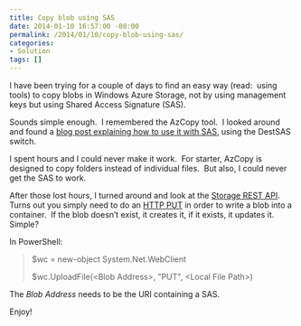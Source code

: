 ```yaml
---
title: Copy blob using SAS
date: 2014-01-10 16:57:00 -08:00
permalink: /2014/01/10/copy-blob-using-sas/
categories:
- Solution
tags: []
---
```

<p>I have been trying for a couple of days to find an easy way (read:&#160; using tools) to copy blobs in Windows Azure Storage, not by using management keys but using Shared Access Signature (SAS).</p>  <p>Sounds simple enough.&#160; I remembered the AzCopy tool.&#160; I looked around and found a <a href="http://blogs.msdn.com/b/windowsazurestorage/archive/2013/09/07/azcopy-transfer-data-with-re-startable-mode-and-sas-token.aspx">blog post explaining how to use it with SAS</a>, using the DestSAS switch.</p>  <p>I spent hours and I could never make it work.&#160; For starter, AzCopy is designed to copy folders instead of individual files.&#160; But also, I could never get the SAS to work.</p>  <p>After those lost hours, I turned around and look at the <a href="http://msdn.microsoft.com/en-us/library/windowsazure/dd135733.aspx">Storage REST API</a>.&#160; Turns out you simply need to do an <a href="http://msdn.microsoft.com/en-us/library/windowsazure/dd179451.aspx">HTTP PUT</a> in order to write a blob into a container.&#160; If the blob doesn’t exist, it creates it, if it exists, it updates it.&#160; Simple?</p>  <p>In PowerShell:</p>  <blockquote>   <p>$wc = new-object System.Net.WebClient</p>    <p>$wc.UploadFile(&lt;Blob Address&gt;, &quot;PUT&quot;, &lt;Local File Path&gt;)</p> </blockquote>  <p>The <em>Blob Address</em> needs to be the URI containing a SAS.</p>  <p>Enjoy!</p>